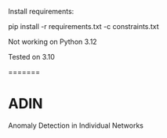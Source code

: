 Install requirements:

pip install -r requirements.txt -c constraints.txt


Not working on Python 3.12

Tested on 3.10 

=======
# ADIN
Anomaly Detection in Individual Networks

